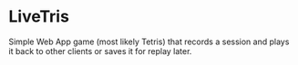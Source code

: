 # LiveTris

Simple Web App game (most likely Tetris) that records a session and plays it back to other clients or saves it for replay later.